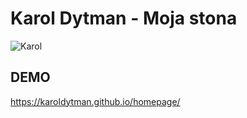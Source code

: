 # Karol Dytman - Moja stona
![Karol](https://scontent-fra3-1.cdninstagram.com/v/t51.2885-19/22352454_1468012109951199_675424619938709504_n.jpg?stp=dst-jpg_s320x320&_nc_ht=scontent-fra3-1.cdninstagram.com&_nc_cat=103&_nc_ohc=1vCFlk6oPe8AX9mQoun&edm=AOQ1c0wBAAAA&ccb=7-5&oh=00_AfBzio-3VZUh6kwWGkk714LuE5KyVpS_isprg_Xrk0PfcQ&oe=63A04C45&_nc_sid=8fd12b)
## DEMO
 https://karoldytman.github.io/homepage/
